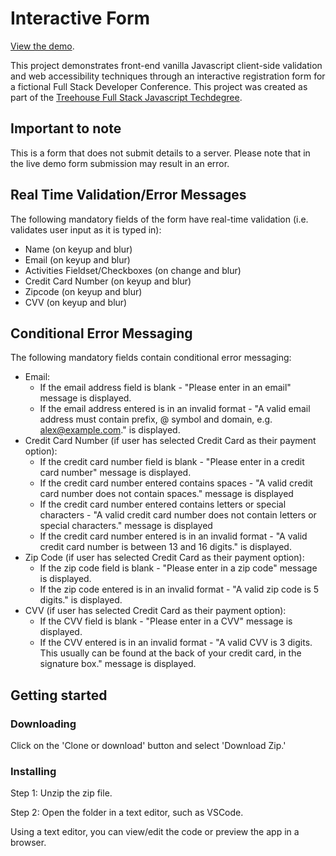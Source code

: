 # Interactive Form

[View the demo](http://alexhippo.github.io/interactive-form).

This project demonstrates front-end vanilla Javascript client-side validation and web accessibility techniques through an interactive registration form for a fictional Full Stack Developer Conference. This project was created as part of the [Treehouse Full Stack Javascript Techdegree](https://teamtreehouse.com/techdegree/full-stack-javascript).

## Important to note
This is a form that does not submit details to a server. Please note that in the live demo form submission may result in an error.

## Real Time Validation/Error Messages
The following mandatory fields of the form have real-time validation (i.e. validates user input as it is typed in):
- Name (on keyup and blur)
- Email (on keyup and blur)
- Activities Fieldset/Checkboxes (on change and blur)
- Credit Card Number (on keyup and blur)
- Zipcode (on keyup and blur)
- CVV (on keyup and blur)

## Conditional Error Messaging
The following mandatory fields contain conditional error messaging:
- Email:
  - If the email address field is blank - "Please enter in an email" message is displayed.
  - If the email address entered is in an invalid format - "A valid email address must contain prefix, @ symbol and domain, e.g. alex@example.com." is displayed.
- Credit Card Number (if user has selected Credit Card as their payment option):
  - If the credit card number field is blank - "Please enter in a credit card number" message is displayed.
  - If the credit card number entered contains spaces - "A valid credit card number does not contain spaces." message is displayed
  - If the credit card number entered contains letters or special characters - "A valid credit card number does not contain letters or special characters." message is displayed
  - If the credit card number entered is in an invalid format - "A valid credit card number is between 13 and 16 digits." is displayed.
- Zip Code (if user has selected Credit Card as their payment option):
  - If the zip code field is blank - "Please enter in a zip code" message is displayed.
  - If the zip code entered is in an invalid format - "A valid zip code is 5 digits." is displayed.
- CVV (if user has selected Credit Card as their payment option):
  - If the CVV field is blank - "Please enter in a CVV" message is displayed.
  - If the CVV entered is in an invalid format - "A valid CVV is 3 digits. This usually can be found at the back of your credit card, in the signature box." message is displayed.

## Getting started
### Downloading
Click on the 'Clone or download' button and select 'Download Zip.'

### Installing
Step 1: Unzip the zip file.

Step 2: Open the folder in a text editor, such as VSCode.

Using a text editor, you can view/edit the code or preview the app in a browser.


